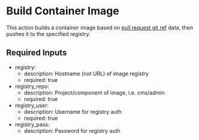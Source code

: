 # Build Container Image

This action builds a container image based on [pull request git ref](https://github.com/docker/metadata-action?tab=readme-ov-file#typeref) data, then pushes it to the specified registry.

## Required Inputs

- registry:
  - description: Hostname (not URL) of image registry
  - required: true
- registry_repo: 
  - description: Project/component of image, i.e. cms/admin
  - required: true
- registry_user:
  - description: Username for registry auth
  - required: true
- registry_pass:
  - description: Password for registry auth
